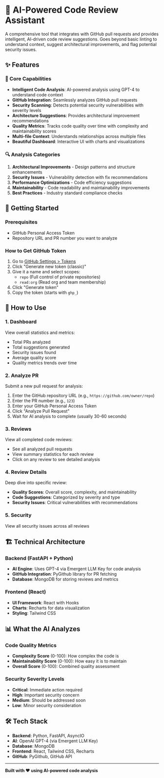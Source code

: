 # 🤖 AI-Powered Code Review Assistant

A comprehensive tool that integrates with GitHub pull requests and provides intelligent, AI-driven code review suggestions. Goes beyond basic linting to understand context, suggest architectural improvements, and flag potential security issues.

## ✨ Features

### 🎯 Core Capabilities
- **Intelligent Code Analysis**: AI-powered analysis using GPT-4 to understand code context
- **GitHub Integration**: Seamlessly analyzes GitHub pull requests
- **Security Scanning**: Detects potential security vulnerabilities with severity levels
- **Architecture Suggestions**: Provides architectural improvement recommendations
- **Quality Metrics**: Tracks code quality over time with complexity and maintainability scores
- **Multi-file Context**: Understands relationships across multiple files
- **Beautiful Dashboard**: Interactive UI with charts and visualizations

### 🔍 Analysis Categories
1. **Architectural Improvements** - Design patterns and structure enhancements
2. **Security Issues** - Vulnerability detection with fix recommendations
3. **Performance Optimizations** - Code efficiency suggestions
4. **Maintainability** - Code readability and maintainability improvements
5. **Best Practices** - Industry standard compliance checks

## 🚀 Getting Started

### Prerequisites
- GitHub Personal Access Token
- Repository URL and PR number you want to analyze

### How to Get GitHub Token
1. Go to [GitHub Settings > Tokens](https://github.com/settings/tokens)
2. Click "Generate new token (classic)"
3. Give it a name and select scopes:
   - `repo` (Full control of private repositories)
   - `read:org` (Read org and team membership)
4. Click "Generate token"
5. Copy the token (starts with `ghp_`)

## 📖 How to Use

### 1. **Dashboard** 
View overall statistics and metrics:
- Total PRs analyzed
- Total suggestions generated
- Security issues found
- Average quality score
- Quality metrics trends over time

### 2. **Analyze PR**
Submit a new pull request for analysis:
1. Enter the GitHub repository URL (e.g., `https://github.com/owner/repo`)
2. Enter the PR number (e.g., `123`)
3. Enter your GitHub Personal Access Token
4. Click "Analyze Pull Request"
5. Wait for AI analysis to complete (usually 30-60 seconds)

### 3. **Reviews**
View all completed code reviews:
- See all analyzed pull requests
- View summary statistics for each review
- Click on any review to see detailed analysis

### 4. **Review Details**
Deep dive into specific review:
- **Quality Scores**: Overall score, complexity, and maintainability
- **Code Suggestions**: Categorized by severity and type
- **Security Issues**: Critical vulnerabilities with recommendations

### 5. **Security**
View all security issues across all reviews

## 🏗️ Technical Architecture

### Backend (FastAPI + Python)
- **AI Engine**: Uses GPT-4 via Emergent LLM Key for code analysis
- **GitHub Integration**: PyGithub library for PR fetching
- **Database**: MongoDB for storing reviews and metrics

### Frontend (React)
- **UI Framework**: React with Hooks
- **Charts**: Recharts for data visualization
- **Styling**: Tailwind CSS

## 📊 What the AI Analyzes

### Code Quality Metrics
- **Complexity Score** (0-100): How complex the code is
- **Maintainability Score** (0-100): How easy it is to maintain
- **Overall Score** (0-100): Combined quality assessment

### Security Severity Levels
- **Critical**: Immediate action required
- **High**: Important security concern
- **Medium**: Should be addressed soon
- **Low**: Minor security consideration

## 🛠️ Tech Stack

- **Backend**: Python, FastAPI, AsyncIO
- **AI**: OpenAI GPT-4 (via Emergent LLM Key)
- **Database**: MongoDB
- **Frontend**: React, Tailwind CSS, Recharts
- **GitHub**: PyGithub, GitHub API

---

**Built with ❤️ using AI-powered code analysis**
